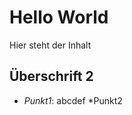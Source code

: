 Hello World
==================

Hier steht der Inhalt

## Überschrift 2

* *Punkt1*: abcdef
*Punkt2
